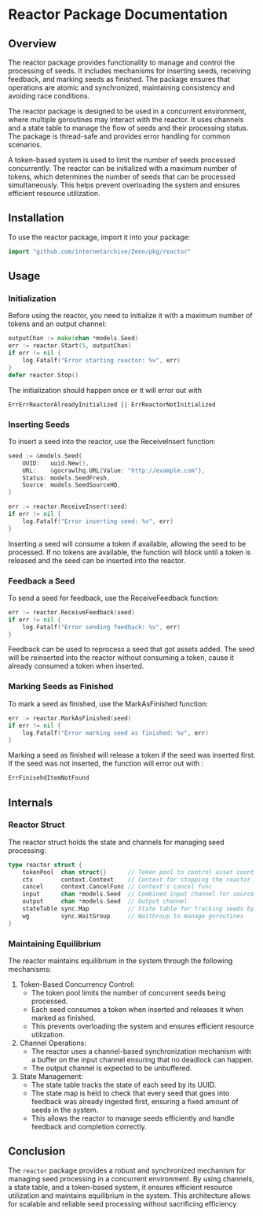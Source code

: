 # Reactor Package Documentation
## Overview
The reactor package provides functionality to manage and control the processing of seeds. It includes mechanisms for inserting seeds, receiving feedback, and marking seeds as finished. The package ensures that operations are atomic and synchronized, maintaining consistency and avoiding race conditions.  

The reactor package is designed to be used in a concurrent environment, where multiple goroutines may interact with the reactor. It uses channels and a state table to manage the flow of seeds and their processing status. The package is thread-safe and provides error handling for common scenarios.  

A token-based system is used to limit the number of seeds processed concurrently. The reactor can be initialized with a maximum number of tokens, which determines the number of seeds that can be processed simultaneously. This helps prevent overloading the system and ensures efficient resource utilization.

## Installation
To use the reactor package, import it into your package:
```go
import "github.com/internetarchive/Zeno/pkg/reactor"
```

## Usage
### Initialization
Before using the reactor, you need to initialize it with a maximum number of tokens and an output channel:
```go
outputChan := make(chan *models.Seed)
err := reactor.Start(5, outputChan)
if err != nil {
    log.Fatalf("Error starting reactor: %v", err)
}
defer reactor.Stop()
```
The initialization should happen once or it will error out with
```
ErrErrReactorAlreadyInitialized || ErrReactorNotInitialized
```

### Inserting Seeds
To insert a seed into the reactor, use the ReceiveInsert function:
```go
seed := &models.Seed{
    UUID:   uuid.New(),
    URL:    &gocrawlhq.URL{Value: "http://example.com"},
    Status: models.SeedFresh,
    Source: models.SeedSourceHQ,
}

err := reactor.ReceiveInsert(seed)
if err != nil {
    log.Fatalf("Error inserting seed: %v", err)
}
```
Inserting a seed will consume a token if available, allowing the seed to be processed. If no tokens are available, the function will block until a token is released and the seed can be inserted into the reactor.

### Feedback a Seed
To send a seed for feedback, use the ReceiveFeedback function:
```go
err := reactor.ReceiveFeedback(seed)
if err != nil {
    log.Fatalf("Error sending feedback: %v", err)
}
```
Feedback can be used to reprocess a seed that got assets added. The seed will be reinserted into the reactor without consuming a token, cause it already consumed a token when inserted.

### Marking Seeds as Finished
To mark a seed as finished, use the MarkAsFinished function:
```go
err := reactor.MarkAsFinished(seed)
if err != nil {
    log.Fatalf("Error marking seed as finished: %v", err)
}
```
Marking a seed as finished will release a token if the seed was inserted first. If the seed was not inserted, the function will error out with :
```go
ErrFinisehdItemNotFound
```

## Internals
### Reactor Struct
The reactor struct holds the state and channels for managing seed processing:
```go
type reactor struct {
	tokenPool  chan struct{}      // Token pool to control asset count
	ctx        context.Context    // Context for stopping the reactor
	cancel     context.CancelFunc // Context's cancel func
	input      chan *models.Seed  // Combined input channel for source and feedback
	output     chan *models.Seed  // Output channel
	stateTable sync.Map           // State table for tracking seeds by UUID
	wg         sync.WaitGroup     // WaitGroup to manage goroutines
}
```

### Maintaining Equilibrium
The reactor maintains equilibrium in the system through the following mechanisms:

1. Token-Based Concurrency Control:
    - The token pool limits the number of concurrent seeds being processed.
    - Each seed consumes a token when inserted and releases it when marked as finished.
    - This prevents overloading the system and ensures efficient resource utilization.
2. Channel Operations:
    - The reactor uses a channel-based synchronization mechanism with a buffer on the input channel ensuring that no deadlock can happen.
    - The output channel is expected to be unbuffered.
3. State Management:
    - The state table tracks the state of each seed by its UUID.
    - The state map is held to check that every seed that goes into feedback was already ingested first, ensuring a fixed amount of seeds in the system.
    - This allows the reactor to manage seeds efficiently and handle feedback and completion correctly.

## Conclusion
The `reactor` package provides a robust and synchronized mechanism for managing seed processing in a concurrent environment. By using channels, a state table, and a token-based system, it ensures efficient resource utilization and maintains equilibrium in the system. This architecture allows for scalable and reliable seed processing without sacrificing efficiency